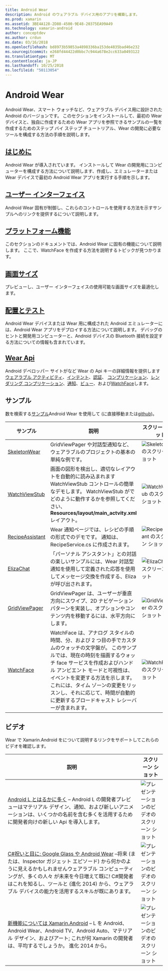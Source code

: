 ```yaml
---
title: Android Wear
description: Android のウェアラブル デバイス用のアプリを構築します。
ms.prod: xamarin
ms.assetid: 3BE4A128-2D88-4500-9E48-20375EA99A49
ms.technology: xamarin-android
author: conceptdev
ms.author: crdun
ms.date: 03/16/2018
ms.openlocfilehash: bd8973b59853a4898336ba153de4835bad46e232
ms.sourcegitcommit: e268fd44422d0bbc7c944a678e2cc633a0493122
ms.translationtype: MT
ms.contentlocale: ja-JP
ms.lasthandoff: 10/25/2018
ms.locfileid: "50113054"
---
```

# <a name="android-wear"></a>Android Wear

Android Wear、スマート ウォッチなど、ウェアラブル デバイス用に設計された Android のバージョンです。 このセクションをインストールして、最初の Wear デバイスと、独自に作成するための Wear アプリを参照できるサンプルの一覧を作成するためのステップ バイ ステップ チュートリアル、Wear の開発に必要なツールを構成する方法の手順を説明します。

##  <a name="getting-startedandroidwearget-startedindexmd"></a>[はじめに](~/android/wear/get-started/index.md)

Android Wear が導入されています。 インストールして Wear の開発用にコンピューターを構成する方法について説明します、作成し、エミュレーターまたは Wear デバイスで最初の Android Wear アプリを実行する手順を示します。

##  <a name="user-interfaceandroidwearuser-interfaceindexmd"></a>[ユーザー インターフェイス](~/android/wear/user-interface/index.md)

Android Wear 固有が制御し、これらのコントロールを使用する方法を示すサンプルへのリンクを提供するについて説明します。

##  <a name="platform-featuresandroidwearplatformindexmd"></a>[プラットフォーム機能](~/android/wear/platform/index.md)

このセクションのドキュメントでは、Android Wear に固有の機能について説明します。 ここで、WatchFace を作成する方法を説明するトピックが見つかります。

##  <a name="screen-sizesandroidwearscreen-sizesmd"></a>[画面サイズ](~/android/wear/screen-sizes.md)

プレビューし、ユーザー インターフェイスの使用可能な画面サイズを最適化します。

##  <a name="deployment--testingandroidweardeploy-testindexmd"></a>[配置とテスト](~/android/wear/deploy-test/index.md)

Android Wear デバイスまたは Wear 用に構成された Android エミュレーターには、Android Wear アプリをデプロイする方法について説明します。 デバッグのヒントと開発用コンピューターと、Android デバイスの Bluetooth 接続を設定する方法についての情報も含まれています。

##  <a name="wear-apishttpsdeveloperandroidcomreferenceandroidsupportwearable"></a>[Wear Api](https://developer.android.com/reference/android/support/wearable)

Android デベロッパー サイトがなど Wear の Api キーの詳細情報を提供します[ウェアラブル アクティビティ](https://developer.android.com/reference/android/support/wearable/activity/package-summary.html)、[インテント](https://developer.android.com/reference/com/google/android/wearable/intent/package-summary.html)、[認証](https://developer.android.com/reference/android/support/wearable/authentication/package-summary.html)、 [コンプリケーション](https://developer.android.com/reference/android/support/wearable/complications/package-summary.html)、[レンダリング コンプリケーション](https://developer.android.com/reference/android/support/wearable/complications/rendering/package-summary.html)、[通知](https://developer.android.com/reference/android/support/wearable/notifications/package-summary.html)、[ビュー](https://developer.android.com/reference/android/support/wearable/view/package-summary.html)、および[WatchFace](https://developer.android.com/reference/android/support/wearable/watchface/package-summary.html)します。



## <a name="samples"></a>サンプル

数を検索する[サンプル](https://developer.xamarin.com/samples/android/Android%20Wear/)Android Wear を使用して (に直接移動または[github](https://github.com/xamarin/monodroid-samples/tree/master/wear))。 

|サンプル|説明|スクリーン ショット|
|--- |--- |--- |
|[SkeletonWear](https://developer.xamarin.com/samples/SkeletonWear/)|GridViewPager や対話型通知など、ウェアラブルのプロジェクトの基本の単純な例です。|![Skeletonwear のスクリーン ショット](images/skeleton.png)|
|[WatchViewStub](https://developer.xamarin.com/samples/WatchViewStub/)|画面の図形を検出し、適切なレイアウトを自動的に読み込まれます WatchViewStub コントロールの簡単なデモします。  WatchViewStub がでどのように動作するかを参照してください、 **Resources/layout/main_actvity.xml**レイアウト。|![WatchViewStub のスクリーン ショット](images/watchview.png)|
|[RecipeAssistant](https://developer.xamarin.com/samples/RecipeAssistant/)|Wear 通知ページでは、レシピの手順の形式でのデモです。 通知は、RecipeService.cs に作成されます。|![RecipeAssistant のスクリーン ショット](images/recipeassist.png)|
|[ElizaChat](https://developer.xamarin.com/samples/ElizaChat/)|「パーソナル アシスタント」との対話の楽しいサンプルには、Wear 対話型通知を使用して定義された応答を使用してメッセージ交換を作成する、Eliza が呼び出されます。|![ElizaChat のスクリーン ショット](images/eliza.png)|
|[GridViewPager](https://developer.xamarin.com/samples/GridViewPager/)|GridViewPager は、ユーザーが垂直方向にスワイプ、2D ナビゲーション パターンを実装し、オプションやコンテンツ内を移動するには、水平方向にします。|![GridViewPager のスクリーン ショット](images/gridviewpager.png)|
|[WatchFace](https://developer.xamarin.com/samples/monodroid/wear/WatchFace)|WatchFace は、アナログ スタイルの時間、分、および 2 つ目の手でカスタムのウォッチの文字盤が。 このサンプルでは、現在の時刻を描画するウォッチ face サービスを作成およびハンドル アンビエント モードと可視性は、イベントを変更する方法を示します。 これには、タイム ゾーンの変更をリッスンし、それに応じて、時間が自動的に更新するブロードキャスト レシーバーが含まれます。|![WatchFace のスクリーン ショット](images/gridviewpager.png)|


##  <a name="videos"></a>ビデオ

Wear で Xamarin.Android をについて説明するリンクをサポートしてこれらのビデオを確認します。

|説明|スクリーン ショット|
|--- |--- |
|[Android L とはるかに多く](http://blog.xamarin.com/webinar-recording-android-l-and-so-much-more/) &ndash; Android L の開発者プレビューはマテリアル デザイン、通知、および新しいアニメーションは、いくつかの名前を含む多くを活用するために開発者向けの新しい Api を導入します。|![プレゼンテーションのビデオのスクリーン ショット](images/video-android-l.png)|
|[C#祝いと目に: Google Glass や Android Wear](https://www.youtube.com/watch?v=80H8tXByZQc) &ndash;将来 (または、Inspector ガジェット エピソード) から何かのように見えるかもしれませんウェアラブル コンピューティングが、多くの人々 が未来を今日増えて既に! C#開発者はこれを知るし、ツールと (進化 2014) から、ウェアラブル デバイスの能力を活用するスキルが既にあります。|![プレゼンテーションのビデオのスクリーン ショット](images/video-eyes-ears.png)|
|[新機能については Xamarin.Android](https://www.youtube.com/watch?v=Gpqc2XZIQfU) &ndash; L を Android、Android Wear、Android TV、Android Auto、マテリアル デザイン、およびアート; これが何 Xamarin の開発者は、平均するでしょうか。 進化 2014 から。|![プレゼンテーションのビデオのスクリーン ショット](Images/video-whats-new.png)|


<!--

March 18
http://blog.xamarin.com/android-wear/

August 14
http://blog.xamarin.com/android-l-developer-preview-android-wear-support/

August 27
http://blog.xamarin.com/tips-for-your-first-android-wear-app/

Watch Face
https://github.com/Redth/Xamarin.Wear.WatchFace
-->

